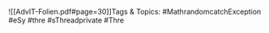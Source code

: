 
![[AdvIT-Folien.pdf#page=30]]Tags & Topics:
   #MathrandomcatchException
   #eSy
   #thre
   #sThreadprivate
   #Thre